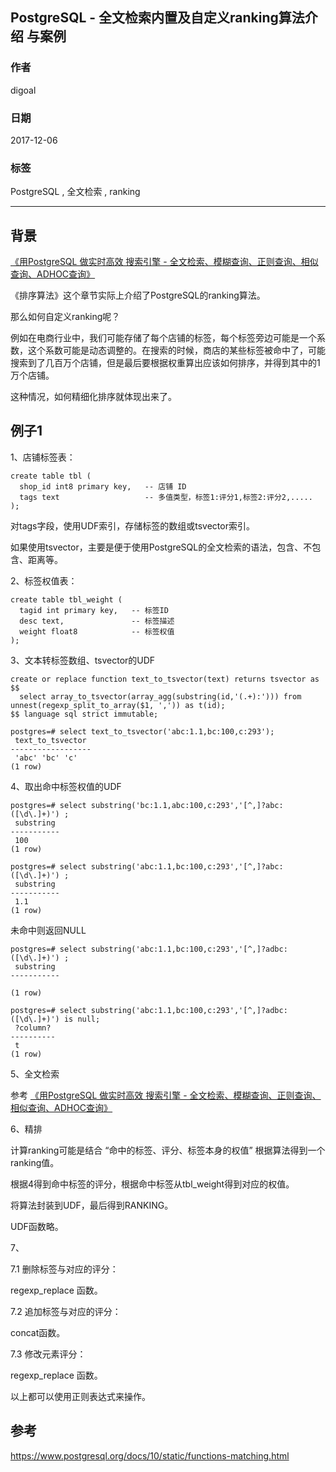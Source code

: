## PostgreSQL - 全文检索内置及自定义ranking算法介绍 与案例  
                          
### 作者                          
digoal                          
                          
### 日期                          
2017-12-06                         
                          
### 标签                          
PostgreSQL , 全文检索 , ranking    
                          
----                          
                          
## 背景          
  
[《用PostgreSQL 做实时高效 搜索引擎 - 全文检索、模糊查询、正则查询、相似查询、ADHOC查询》](../201712/20171205_02.md)    
  
《排序算法》这个章节实际上介绍了PostgreSQL的ranking算法。  
  
那么如何自定义ranking呢？  
  
例如在电商行业中，我们可能存储了每个店铺的标签，每个标签旁边可能是一个系数，这个系数可能是动态调整的。在搜索的时候，商店的某些标签被命中了，可能搜索到了几百万个店铺，但是最后要根据权重算出应该如何排序，并得到其中的1万个店铺。  
  
这种情况，如何精细化排序就体现出来了。  
  
## 例子1  
  
1、店铺标签表：  
  
```  
create table tbl (  
  shop_id int8 primary key,   -- 店铺 ID  
  tags text                   -- 多值类型，标签1:评分1,标签2:评分2,.....     
);  
```  
  
对tags字段，使用UDF索引，存储标签的数组或tsvector索引。     
  
如果使用tsvector，主要是便于使用PostgreSQL的全文检索的语法，包含、不包含、距离等。    
  
2、标签权值表：  
  
```  
create table tbl_weight (  
  tagid int primary key,   -- 标签ID  
  desc text,               -- 标签描述  
  weight float8            -- 标签权值  
);  
```  
  
3、文本转标签数组、tsvector的UDF    
  
```  
create or replace function text_to_tsvector(text) returns tsvector as $$  
  select array_to_tsvector(array_agg(substring(id,'(.+):'))) from unnest(regexp_split_to_array($1, ',')) as t(id);  
$$ language sql strict immutable;  
  
postgres=# select text_to_tsvector('abc:1.1,bc:100,c:293');  
 text_to_tsvector   
------------------  
 'abc' 'bc' 'c'  
(1 row)  
```  
  
4、取出命中标签权值的UDF  
  
```  
postgres=# select substring('bc:1.1,abc:100,c:293','[^,]?abc:([\d\.]+)') ;  
 substring   
-----------  
 100  
(1 row)  
  
postgres=# select substring('abc:1.1,bc:100,c:293','[^,]?abc:([\d\.]+)') ;  
 substring   
-----------  
 1.1  
(1 row)  
```  
  
未命中则返回NULL  
  
```  
postgres=# select substring('abc:1.1,bc:100,c:293','[^,]?adbc:([\d\.]+)') ;  
 substring   
-----------  
   
(1 row)  
  
postgres=# select substring('abc:1.1,bc:100,c:293','[^,]?adbc:([\d\.]+)') is null;  
 ?column?   
----------  
 t  
(1 row)  
```  
  
5、全文检索  
  
参考 [《用PostgreSQL 做实时高效 搜索引擎 - 全文检索、模糊查询、正则查询、相似查询、ADHOC查询》](../201712/20171205_02.md)    
  
6、精排  
  
计算ranking可能是结合 “命中的标签、评分、标签本身的权值” 根据算法得到一个ranking值。    
  
根据4得到命中标签的评分，根据命中标签从tbl_weight得到对应的权值。  
  
将算法封装到UDF，最后得到RANKING。  
  
UDF函数略。  
  
7、  
  
7\.1 删除标签与对应的评分：  
  
 regexp_replace 函数。  
  
7\.2 追加标签与对应的评分：  
  
concat函数。  
  
7\.3 修改元素评分：  
  
 regexp_replace 函数。  
  
以上都可以使用正则表达式来操作。  
  
  
## 参考  
https://www.postgresql.org/docs/10/static/functions-matching.html  
  
